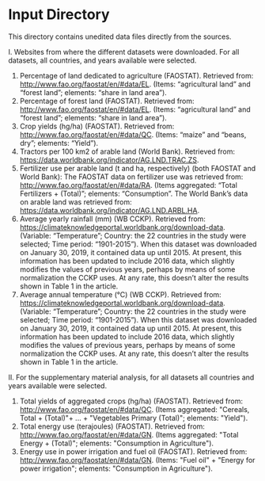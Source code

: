 # Input Directory

This directory contains unedited data files directly from the sources.

I. Websites from where the different datasets were downloaded. For all datasets, all countries, and years available were selected.
1. Percentage of land dedicated to agriculture (FAOSTAT). Retrieved from: http://www.fao.org/faostat/en/#data/EL. (Items: “agricultural land” and “forest land”; elements: “share in land area”).
2. Percentage of forest land (FAOSTAT). Retrieved from: http://www.fao.org/faostat/en/#data/EL. (Items: “agricultural land” and “forest land”; elements: “share in land area”).
3. Crop yields (hg/ha) (FAOSTAT). Retrieved from: http://www.fao.org/faostat/en/#data/QC. (Items: “maize” and “beans, dry”; elements: “Yield”). 
4. Tractors per 100 km2 of arable land (World Bank). Retrieved from: https://data.worldbank.org/indicator/AG.LND.TRAC.ZS. 
5. Fertilizer use per arable land (t and ha, respectively) (both FAOSTAT and World Bank): The FAOSTAT data on fertilizer use was retrieved from: http://www.fao.org/faostat/en/#data/RA. (Items aggregated: “Total Fertilizers + (Total)”; elements: “Consumption”. The World Bank’s data on arable land was retrieved from: https://data.worldbank.org/indicator/AG.LND.ARBL.HA. 
6.  Average yearly rainfall (mm) (WB CCKP). Retrieved from: https://climateknowledgeportal.worldbank.org/download-data. (Variable: “Temperature”; Country: the 22 countries in the study were selected; Time period: “1901-2015”). When this dataset was downloaded on January 30, 2019, it contained data up until 2015. At present, this information has been updated to include 2016 data, which slightly modifies the values of previous years, perhaps by means of some normalization the CCKP uses. At any rate, this doesn’t alter the results shown in Table 1 in the article. 
7. Average annual temperature (°C) (WB CCKP). Retrieved from: https://climateknowledgeportal.worldbank.org/download-data. (Variable: “Temperature”; Country: the 22 countries in the study were selected; Time period: “1901-2015”). When this dataset was downloaded on January 30, 2019, it contained data up until 2015. At present, this information has been updated to include 2016 data, which slightly modifies the values of previous years, perhaps by means of some normalization the CCKP uses. At any rate, this doesn’t alter the results shown in Table 1 in the article.

II. For the supplementary material analysis, for all datasets all countries and years available were selected. 
1. Total yields of aggregated crops (hg/ha) (FAOSTAT). Retrieved from: http://www.fao.org/faostat/en/#data/QC. (Items aggregated: "Cereals, Total + (Total)"+ ... + "Vegetables Primary (Total)"; elements: "Yield"). 
2. Total energy use (terajoules) (FAOSTAT). Retrieved from: http://www.fao.org/faostat/en/#data/GN. (Items aggregated: "Total Energy + (Total)"; elements: "Consumption in Agriculture").
3. Energy use in power irrigation and fuel oil (FAOSTAT). Retrieved from: http://www.fao.org/faostat/en/#data/GN. (Items: "Fuel oil" + "Energy for power irrigation"; elements: "Consumption in Agriculture"). 
